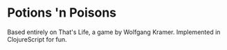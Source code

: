 # Potions 'n Poisons

Based entirely on That's Life, a game by Wolfgang Kramer.  Implemented in ClojureScript for fun.